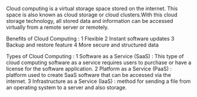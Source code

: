 Cloud computing is a virtual storage space stored on the internet. This space is also known as cloud storage or cloud clusters.With this cloud storage technology, all stored data and information can be accessed virtually from a remote server or remotely.

Benefits of Cloud Computing : 
1 Flexible
2 Instant software updates
3 Backup and restore feature
4 More secure and structured data

Types of Cloud Computing : 
1 Software as a Service (SaaS) : This type of cloud computing software as a service requires users to purchase or have a license for the software application.
2 Platform as a Service (PaaS) : platform used to create SaaS software that can be accessed via the internet.
3 Infrastructure as a Service (IaaS) : method for sending a file from an operating system to a server and also storage.